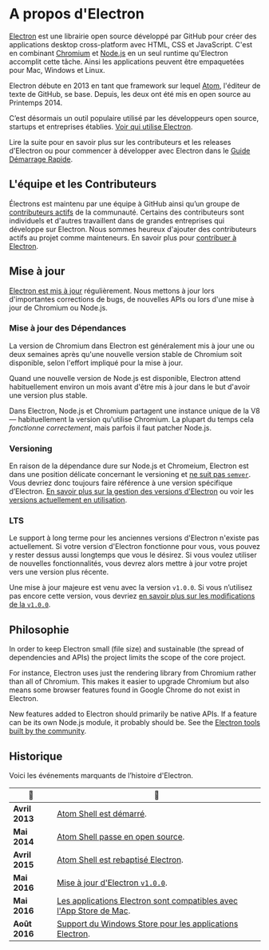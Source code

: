 # A propos d'Electron

[Electron](https://electron.atom.io) est une librairie open source développé par GitHub pour créer des applications desktop cross-platform avec HTML, CSS et JavaScript. C'est en combinant [Chromium](https://www.chromium.org/Home) et [Node.js](https://nodejs.org) en un seul runtime qu'Electron accomplit cette tâche. Ainsi les applications peuvent être empaquetées pour Mac, Windows et Linux.

Electron débute en 2013 en tant que framework sur lequel [Atom](https://atom.io), l'éditeur de texte de GitHub, se base. Depuis, les deux ont été mis en open source au Printemps 2014.

C’est désormais un outil populaire utilisé par les développeurs open source, startups et entreprises établies. [Voir qui utilise Electron](https://electron.atom.io/apps/).

Lire la suite pour en savoir plus sur les contributeurs et les releases d'Electron ou pour commencer à développer avec Electron dans le [Guide Démarrage Rapide](quick-start.md).

## L'équipe et les Contributeurs

Électrons est maintenu par une équipe à GitHub ainsi qu’un groupe de [contributeurs actifs](https://github.com/electron/electron/graphs/contributors) de la communauté. Certains des contributeurs sont individuels et d'autres travaillent dans de grandes entreprises qui développe sur Electron. Nous sommes heureux d'ajouter des contributeurs actifs au projet comme mainteneurs. En savoir plus pour [contribuer à Electron](https://github.com/electron/electron/blob/master/CONTRIBUTING.md).

## Mise à jour

[Electron est mis à jour](https://github.com/electron/electron/releases) régulièrement. Nous mettons à jour lors d'importantes corrections de bugs, de nouvelles APIs ou lors d'une mise à jour de Chromium ou Node.js.

### Mise à jour des Dépendances

La version de Chromium dans Electron est généralement mis à jour une ou deux semaines après qu'une nouvelle version stable de Chromium soit disponible, selon l'effort impliqué pour la mise à jour.

Quand une nouvelle version de Node.js est disponible, Electron attend habituellement environ un mois avant d'être mis à jour dans le but d'avoir une version plus stable.

Dans Electron, Node.js et Chromium partagent une instance unique de la V8 — habituellement la version qu'utilise Chromium. La plupart du temps cela *fonctionne correctement*, mais parfois il faut patcher Node.js.

### Versioning

En raison de la dépendance dure sur Node.js et Chromeium, Electron est dans une position délicate concernant le versioning et [ne suit pas `semver`](http://semver.org). Vous devriez donc toujours faire référence à une version spécifique d’Electron. [En savoir plus sur la gestion des versions d'Electron](https://electron.atom.io/docs/tutorial/electron-versioning/) ou voir les [versions actuellement en utilisation](https://electron.atom.io/#electron-versions).

### LTS

Le support à long terme pour les anciennes versions d'Electron n'existe pas actuellement. Si votre version d'Electron fonctionne pour vous, vous pouvez y rester dessus aussi longtemps que vous le désirez. Si vous voulez utiliser de nouvelles fonctionnalités, vous devrez alors mettre à jour votre projet vers une version plus récente.

Une mise à jour majeure est venu avec la version `v1.0.0`. Si vous n’utilisez pas encore cette version, vous devriez [en savoir plus sur les modifications de la `v1.0.0`](https://electron.atom.io/blog/2016/05/11/electron-1-0).

## Philosophie

In order to keep Electron small (file size) and sustainable (the spread of dependencies and APIs) the project limits the scope of the core project.

For instance, Electron uses just the rendering library from Chromium rather than all of Chromium. This makes it easier to upgrade Chromium but also means some browser features found in Google Chrome do not exist in Electron.

New features added to Electron should primarily be native APIs. If a feature can be its own Node.js module, it probably should be. See the [Electron tools built by the community](https://electron.atom.io/community).

## Historique

Voici les événements marquants de l’histoire d'Electron.

| :calendar:     | :tada:                                                                                                                                       |
| -------------- | -------------------------------------------------------------------------------------------------------------------------------------------- |
| **Avril 2013** | [Atom Shell est démarré](https://github.com/electron/electron/commit/6ef8875b1e93787fa9759f602e7880f28e8e6b45).                              |
| **Mai 2014**   | [Atom Shell passe en open source](http://blog.atom.io/2014/05/06/atom-is-now-open-source.html).                                              |
| **Avril 2015** | [Atom Shell est rebaptisé Electron](https://github.com/electron/electron/pull/1389).                                                         |
| **Mai 2016**   | [Mise à jour d'Electron `v1.0.0`](https://electron.atom.io/blog/2016/05/11/electron-1-0).                                                    |
| **Mai 2016**   | [Les applications Electron sont compatibles avec l'App Store de Mac](https://electron.atom.io/docs/tutorial/mac-app-store-submission-guide). |
| **Août 2016**  | [Support du Windows Store pour les applications Electron](https://electron.atom.io/docs/tutorial/windows-store-guide).                       |